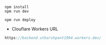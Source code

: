 ```
npm install
npm run dev
```

```
npm run deploy
```

- Clouflare Workers URL
```js
https://backend.utkarshpant1994.workers.dev/
```
